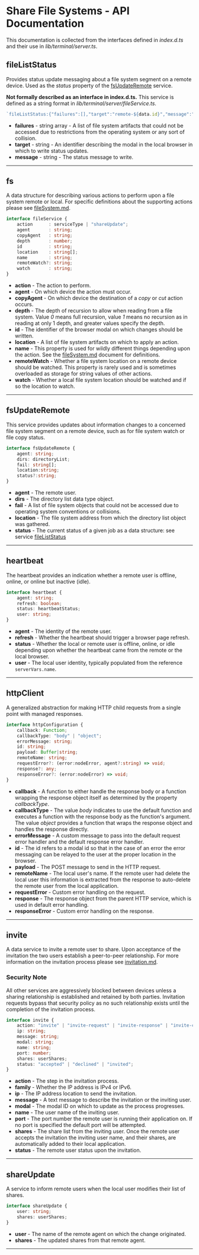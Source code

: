 <!-- documentation/api - This documentation is collected from the interfaces defined in index.d.ts and their use in lib/terminal/server.ts. -->

# Share File Systems - API Documentation
This documentation is collected from the interfaces defined in *index.d.ts* and their use in *lib/terminal/server.ts*.

## fileListStatus
Provides status update messaging about a file system segment on a remote device.  Used as the *status* property of the [fsUpdateRemote](#fsUpdateRemote) service.

**Not formally described as an interface in index.d.ts.** This service is defined as a string format in *lib/terminal/server/fileService.ts*.

```typescript
`fileListStatus:{"failures":[],"target":"remote-${data.id}","message":"Copy complete. ${library.commas(countFile)} file${filePlural} written at size ${library.prettyBytes(writtenSize)} (${library.commas(writtenSize)} bytes) with 0 failures."}`
```

* **failures** - string array - A list of file system artifacts that could not be accessed due to restrictions from the operating system or any sort of collision.
* **target** - string - An identifier describing the modal in the local browser in which to write status updates.
* **message** - string - The status message to write.

---

## fs
A data structure for describing various actions to perform upon a file system remote or local.  For specific definitions about the supporting actions please see [fileSystem.md](fileSystem.md).

```typescript
interface fileService {
    action      : serviceType | "shareUpdate";
    agent       : string;
    copyAgent   : string;
    depth       : number;
    id          : string;
    location    : string[];
    name        : string;
    remoteWatch?: string;
    watch       : string;
}
```

* **action** - The action to perform.
* **agent** - On which device the action must occur.
* **copyAgent** - On which device the destination of a *copy* or *cut* action occurs.
* **depth** - The depth of recursion to allow when reading from a file system. Value *0* means full recursion, value *1* means no recursion as in reading at only 1 depth, and greater values specify the depth.
* **id** - The identifier of the browser modal on which changes should be written.
* **location** - A list of file system artifacts on which to apply an action.
* **name** - This property is used for wildly different things depending upon the action.  See the [fileSystem.md](fileSystem.md) document for definitions.
* **remoteWatch** - Whether a file system location on a remote device should be watched.  This property is rarely used and is sometimes overloaded as storage for string values of other actions.
* **watch** - Whether a local file system location should be watched and if so the location to watch.

---

## fsUpdateRemote
This service provides updates about information changes to a concerned file system segment on a remote device, such as for file system watch or file copy status.

```typescript
interface fsUpdateRemote {
    agent: string;
    dirs: directoryList;
    fail: string[];
    location:string;
    status?:string;
}
```

* **agent** - The remote user.
* **dirs** - The directory list data type object.
* **fail** - A list of file system objects that could not be accessed due to operating system conventions or collisions.
* **location** - The file system address from which the directory list object was gathered.
* **status** - The current status of a given job as a data structure: see service [fileListStatus](#fileListStatus)

---

## heartbeat
The heartbeat provides an indication whether a remote user is offline, online, or online but inactive (idle).

```typescript
interface heartbeat {
    agent: string;
    refresh: boolean;
    status: heartbeatStatus;
    user: string;
}
```

* **agent** - The identity of the remote user.
* **refresh** - Whether the heartbeat should trigger a browser page refresh.
* **status** - Whether the local or remote user is offline, online, or idle depending upon whether the heartbeat came from the remote or the local browser.
* **user** - The local user identity, typically populated from the reference `serverVars.name`.

---

## httpClient
A generalized abstraction for making HTTP child requests from a single point with managed responses.

```typescript
interface httpConfiguration {
    callback: Function;
    callbackType: "body" | "object";
    errorMessage: string;
    id: string;
    payload: Buffer|string;
    remoteName: string;
    requestError?: (error:nodeError, agent?:string) => void;
    response?: any;
    responseError?: (error:nodeError) => void;
}
```

* **callback** - A function to either handle the response body or a function wrapping the response object itself as determined by the property *callbackType*.
* **callbackType** - The value *body* indicates to use the default function and executes a function with the response body as the function's argument.  The value *object* provides a function that wraps the response object and handles the response directly.
* **errorMessage** - A custom message to pass into the default request error handler and the default response error handler.
* **id** - The id refers to a modal id so that in the case of an error the error messaging can be relayed to the user at the proper location in the browser.
* **payload** - The POST message to send in the HTTP request.
* **remoteName** - The local user's name.  If the remote user had delete the local user this information is extracted from the response to auto-delete the remote user from the local application.
* **requestError** - Custom error handling on the request.
* **response** - The response object from the parent HTTP service, which is used in default error handling.
* **responseError** - Custom error handling on the response.

---

## invite
A data service to invite a remote user to share.  Upon acceptance of the invitation the two users establish a peer-to-peer relationship.  For more information on the invitation process please see [invitation.md](invitation.md).

### Security Note
All other services are aggressively blocked between devices unless a sharing relationship is established and retained by both parties.  Invitation requests bypass that security policy as no such relationship exists until the completion of the invitation process.

```typescript
interface invite {
    action: "invite" | "invite-request" | "invite-response" | "invite-complete";
    ip: string;
    message: string;
    modal: string;
    name: string;
    port: number;
    shares: userShares;
    status: "accepted" | "declined" | "invited";
}
```

* **action** - The step in the invitation process.
* **family** - Whether the IP address is IPv4 or IPv6.
* **ip** - The IP address location to send the invitation.
* **message** - A text message to describe the invitation or the inviting user.
* **modal** - The modal ID on which to update as the process progresses.
* **name** - The user name of the inviting user.
* **port** - The port number the remote user is running their application on.  If no port is specified the default port will be attempted.
* **shares** - The share list from the inviting user.  Once the remote user accepts the invitation the inviting user name, and their shares, are automatically added to their local application.
* **status** - The remote user status upon the invitation.

---

## shareUpdate
A service to inform remote users when the local user modifies their list of shares.

```typescript
interface shareUpdate {
    user: string;
    shares: userShares;
}
```

* **user** - The name of the remote agent on which the change originated.
* **shares** - The updated shares from that remote agent.

---